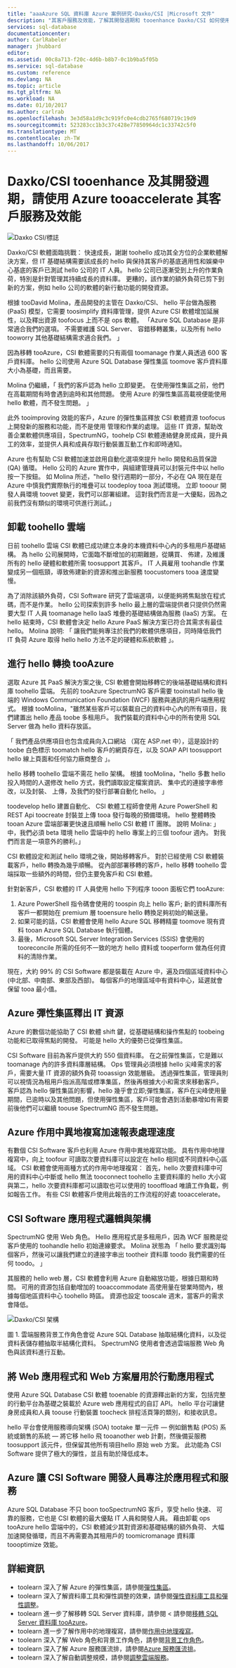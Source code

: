 ```yaml
---
title: "aaaAzure SQL 資料庫 Azure 案例研究-Daxko/CSI |Microsoft 文件"
description: "其客戶服務及效能，了解其開發週期和 tooenhance Daxko/CSI 如何使用 SQL Database tooaccelerate"
services: sql-database
documentationcenter: 
author: CarlRabeler
manager: jhubbard
editor: 
ms.assetid: 00c8a713-f20c-4d6b-b8b7-0c1b9ba5f05b
ms.service: sql-database
ms.custom: reference
ms.devlang: NA
ms.topic: article
ms.tgt_pltfrm: NA
ms.workload: NA
ms.date: 01/10/2017
ms.author: carlrab
ms.openlocfilehash: 3e3d58a1d9c3c919fc0e4cdb2765f680719c19d9
ms.sourcegitcommit: 523283cc1b3c37c428e77850964dc1c33742c5f0
ms.translationtype: MT
ms.contentlocale: zh-TW
ms.lasthandoff: 10/06/2017
---
```

# <a name="daxkocsi-used-azure-tooaccelerate-its-development-cycle-and-tooenhance-its-customer-services-and-performance"></a>Daxko/CSI tooenhance 及其開發週期，請使用 Azure tooaccelerate 其客戶服務及效能
![Daxko CSI/標誌](./media/sql-database-implementation-daxko/csidaxkologo25.png)

Daxko/CSI 軟體面臨挑戰： 快速成長，謝謝 toohello 成功其全方位的企業軟體解決方案，但 IT 基礎結構需要該成長的 hello 與保持其客戶的基底適用性和娛樂中心基底的客戶已測試 hello 公司的 IT 人員。 hello 公司已逐漸受到上升的作業負荷，特別是針對管理其持續成長的資料庫。 更糟的，該作業的額外負荷已剪下到新的方案，例如 hello 公司的軟體的新行動功能的開發資源。

根據 tooDavid Molina，產品開發的主管在 Daxko/CSI、 hello 平台做為服務 (PaaS) 模型，它需要 toosimplify 資料庫管理，提供 Azure CSI 軟體增加延展性，以及釋出資源 toofocus 上而不是 ops 軟體。 「Azure SQL Database 是非常適合我們的選項。 不需要維護 SQL Server、 容錯移轉叢集，以及所有 hello tooworry 其他基礎結構需求適合我們。 」

因為移轉 tooAzure，CSI 軟體需要的只有兩個 toomanage 作業人員透過 600 客戶資料庫。 hello 公司使用 Azure SQL Database 彈性集區 toomove 客戶資料庫大小為基礎，而且需要。

Molina 仍繼續，「 我們的客戶認為 hello 立即變更。 在使用彈性集區之前，他們在高載期間有時會遇到逾時和其他問題。 使用 Azure 的彈性集區高載視便能使用 hello 軟體，而不發生問題。 」

此外 tooimproving 效能的客戶，Azure 的彈性集區釋放 CSI 軟體資源 toofocus 上開發新的服務和功能，而不是使用 管理和作業的處理。 這些 IT 資源，幫助改善企業軟體供應項目，SpectrumNG，toohelp CSI 軟體連絡健身房成員，提升員工的效率，並提供人員和成員存取行動裝置互動工作和即時通知。

Azure 也有幫助 CSI 軟體加速並啟用自動化選項來提升 hello 開發和品質保證 (QA) 循環。 Hello 公司的 Azure 實作中，與組建管理員可以封裝元件中以 hello 按一下按鈕。 如 Molina 所述，"hello 發行週期的一部分，不必在 QA 現在是在 Azure 中慎我們實際執行的堆疊可以 toodeploy tooa 測試環境。 立即 tooour 開發人員環境 toovet 變更，我們可以部署組建。 這對我們而言是一大優點，因為之前我們沒有類似的環境可供進行測試。」

## <a name="offloading-toohello-cloud"></a>卸載 toohello 雲端
日前 toohello 雲端 CSI 軟體已成功建立本身的本機資料中心內的多租用戶基礎結構。 為 hello 公司展開時，它面臨不斷增加的初期難題，從購買、 佈建，及維護所有的 hello 硬體和軟體所需 toosupport 其客戶。 IT 人員雇用 toohandle 作業變成另一個瓶頸，導致佈建新的資源和推出新服務 toocustomers tooa 速度變慢。

為了消除該額外負荷，CSI Software 研究了雲端選項，以便能夠將焦點放在程式碼，而不是作業。 hello 公司探索到許多 hello 最上層的雲端提供者只提供仍然需要大型 IT 人員 toomanage hello IaaS 堆疊的基礎結構做為服務 (IaaS) 方案。 在 hello 結束時，CSI 軟體會決定 hello Azure PaaS 解決方案已符合其需求有最佳 hello。 Molina 說明: 「 讓我們能夠專注於我們的軟體供應項目，同時降低我們 IT 負荷 Azure 取得 hello hello 方法不足的硬體和系統軟體 」。

## <a name="making-hello-transition-tooazure"></a>進行 hello 轉換 tooAzure
選取 Azure 其 PaaS 解決方案之後, CSI 軟體會開始移轉它的後端基礎結構和資料庫 toohello 雲端。 先前的 tooAzure SpectrumNG 客戶需要 tooinstall hello 後端的 Windows Communication Foundation (WCF) 服務與通訊的用戶端應用程式。 根據 tooMolina，"雖然某些客戶可以裝載自己的資料中心內的所有項目，我們建置出 hello 產品 toobe 多租用戶。 我們裝載的資料中心中的所有使用 SQL Server 做為 hello 資料存放區。

「 我們產品供應項目也包含成員向入口網站 （寫在 ASP.net 中），這是設計的 toobe 白色標示 toomatch hello 客戶的網頁存在，以及 SOAP API toosupport hello 線上頁面和任何協力廠商整合 」。

hello 移轉 toohello 雲端不需花 hello 架構。 根據 tooMolina，"hello 多數 hello 投入時間的人選修改 hello 方式，我們讀取設定檔案資訊、 集中式的連接字串修改，以及封裝、 上傳，及我們的發行部署自動化 hello。 」

toodevelop hello 建置自動化、 CSI 軟體工程師會使用 Azure PowerShell 和 REST Api toocreate 封裝並上傳 tooa 發行每晚的預備環境。
hello 整體轉換 tooan Azure 雲端部署更快速且順暢 hello CSI 軟體 IT 團隊。 說明 Molina: 」 中，我們必須 beta 環境 hello 雲端中的 hello 專案上的三個 toofour 週內。 對我們而言是一項意外的勝利。」

CSI 軟體設定和測試 hello 環境之後，開始移轉客戶。 對於已經使用 CSI 軟體裝載客戶，hello 轉換為幾乎順暢。 從內部部署移轉的客戶，hello 移轉 toohello 雲端採取一些額外的時間，但仍主要免客戶和 CSI 軟體。

針對新客戶，CSI 軟體的 IT 人員使用 hello 下列程序 tooon 面板它們 tooAzure:

1. Azure PowerShell 指令碼會使用的 toospin 向上 hello 客戶; 新的資料庫所有客戶一都開始在 premium 層 tooensure hello 轉換足夠初始的輸送量。
2. 如果可能的話，CSI 軟體會使用 hello Azure SQL 移轉精靈 toomove 現有資料 tooan Azure SQL Database 執行個體。
3. 最後，Microsoft SQL Server Integration Services (SSIS) 會使用的 tooreconcile 所需的任何不一致的地方 hello 資料或 tooperform 做為任何資料的清除作業。

現在，大約 99% 的 CSI Software 都是裝載在 Azure 中，遍及四個區域資料中心 (中北部、中南部、東部及西部)。 每個客戶的地理區域中有資料中心，延遲就會保留 tooa 最小值。

## <a name="azure-elastic-pools-free-up-it-resources"></a>Azure 彈性集區釋出 IT 資源
Azure 的數個功能協助了 CSI 軟體 shift 鍵，從基礎結構和操作焦點的 toobeing 功能和已取得焦點的開發。 可能是 hello 大的優勢已從彈性集區。

CSI Software 目前為客戶提供大約 550 個資料庫。 在之前彈性集區，它是難以 toomanage 內的許多資料庫層結構。 Ops 管理員必須根據 hello 尖峰需求的客戶，需要大量 IT 資源的額外負荷 tooassign 效能層級。 透過彈性集區，管理員則可以視情況為租用戶指派高階或標準集區，然後再根據大小和需求來移動客戶。 客戶認為 hello 彈性集區的影響，hello 幾乎會立即;彈性集區，客戶在尖峰使用量期間，已逾時以及其他問題，但使用彈性集區，客戶可能會遇到活動暴增如有需要前後他們可以繼續 toouse SpectrumNG 而不發生問題。

## <a name="azure-active-geo-replication-accelerates-reporting"></a>Azure 作用中異地複寫加速報表處理速度
有數個 CSI Software 客戶也利用 Azure 作用中異地複寫功能。 具有作用中地理複寫中，向上 toofour 可讀取次要資料庫可以設定在 hello 相同或不同資料中心區域。 CSI 軟體會使用兩種方式的作用中地理複寫： 首先，hello 次要資料庫中可用的資料中心中斷或 hello 無法 tooconnect toohello 主要資料庫的 hello 大小寫與第二，hello 次要資料庫都可以讀取也可以使用的 toooffload 唯讀工作負載，例如報告工作。 有些 CSI 軟體客戶使用此報告的工作流程的好處 tooaccelerate。

## <a name="csi-software-application-logic-and-architecture"></a>CSI Software 應用程式邏輯與架構
SpectrumNG 使用 Web 角色。 Hello 應用程式是多租用戶，因為 WCF 服務是從客戶使用的 toohandle hello 初始連線要求。 Molina 狀態為 「 hello 要求識別每個客戶，然後可以讓我們建立的連接字串出 tootheir 資料庫 toodo 我們需要的任何 toodo。 」

其服務的 hello web 層，CSI 軟體會利用 Azure 自動縮放功能，根據日期和時間。 可用的資源包括自動增加的 tooaccommodate 高使用量在營業時間內，根據每個地區資料中心 toohello 時區。 資源也設定 tooscale 週末，當客戶的需求會降低。

![Daxko/CSI 架構](./media/sql-database-implementation-daxko/figure1.png)

圖 1. 雲端服務背景工作角色會從 Azure SQL Database 抽取結構化資料，以及從資料表儲存體抽取半結構化資料。 SpectrumNG 使用者會透過雲端服務 Web 角色與該資料進行互動。

## <a name="using-web-apps-and-a-web-plan-tier-for-mobile-apps"></a>將 Web 應用程式和 Web 方案層用於行動應用程式
使用 Azure SQL Database CSI 軟體 tooenable 的資源釋出新的方案，包括完整的行動平台為基礎之裝載於 Azure web 應用程式的自訂 API。 hello 平台可讓健身房成員和人員 toouse 行動裝置 toocheck 排程活頁簿的類別，和接收訊息。

hello 平台會使用服務導向架構 (SOA) tootake 單一元件 — 例如銷售點 (POS) 系統或銷售的系統 — 將它移 hello 飛 tooanother web 計劃，然後備妥服務 toosupport 該元件，但保留其他所有項目hello 原始 web 方案。 此功能為 CSI Software 提供了極大的彈性，並且有助於降低成本。

## <a name="azure-lets-csi-software-developers-focus-on-apps-and-services"></a>Azure 讓 CSI Software 開發人員專注於應用程式和服務
Azure SQL Database 不只 boon tooSpectrumNG 客戶，享受 hello 快速、 可靠的服務，它也是 CSI 軟體的最大優點 IT 人員和開發人員。 藉由卸載 ops tooAzure hello 雲端中的，CSI 軟體減少其對資源和基礎結構的額外負荷、 大幅加速開發循環，而且不再需要為其租用戶的 toomicromanage 資料庫 toooptimize 效能。

## <a name="more-information"></a>詳細資訊
* toolearn 深入了解 Azure 的彈性集區，請參閱[彈性集區](sql-database-elastic-pool.md)。
* toolearn 深入了解資料庫工具和彈性調整的效果，請參閱[彈性資料庫工具和彈性調整](sql-database-elastic-scale-get-started.md)。
* toolearn 進一步了解移轉 SQL Server 資料庫，請參閱 < 請參閱[移轉 SQL Server 資料庫 tooAzure](sql-database-cloud-migrate.md)。
* toolearn 進一步了解作用中的地理複寫，請參閱[作用中地理複寫](sql-database-geo-replication-overview.md)。
* toolearn 深入了解 Web 角色和背景工作角色，請參閱[背景工作角色](../fundamentals-introduction-to-azure.md#compute)。    
* toolearn 深入了解 Azure 服務匯流排，請參閱[Azure 服務匯流排](https://azure.microsoft.com/services/service-bus/)。
* toolearn 深入了解自動調整規模，請參閱[調整雲端服務](../cloud-services/cloud-services-how-to-scale.md)。

